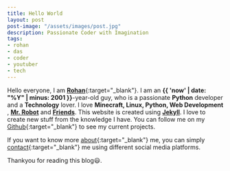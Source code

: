 ```yaml
---
title: Hello World
layout: post
post-image: "/assets/images/post.jpg"
description: Passionate Coder with Imagination
tags:
- rohan
- das
- coder
- youtuber
- tech
---
```


Hello everyone, I am [**Rohan**](https://www.instagram.com/RohanDasrd){:target="_blank"}. I am  an **{{ 'now' | date: "%Y" | minus: 2001 }}**-year-old guy, who is a passionate **Python** developer and  a **Technology**  lover. I love **Minecraft, Linux, Python, Web Development** , [**Mr. Robot**](https://en.wikipedia.org/wiki/Mr._Robot) and [**Friends**](https://en.wikipedia.org/wiki/Friends). This website is created using [**Jekyll**](https://jekyllrb.com/). I love to create new stuff from the  knowledge I have. You can follow me on my [Github](https://github.com/RohanDas28){:target="_blank"} to see my current projects. 

If you want to know more [about]({{site.url}}{{site.baseurl}}/#about){:target="_blank"} me, you can simply [contact]({{site.url}}{{site.baseurl}}/#contact){:target="_blank"} me using different social media platforms.<br>

Thankyou for reading this blog😃.
